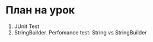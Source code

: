 # План на урок <br/>
1. JUnit Test  <br/>
2. StringBuilder. Perfomance test: String vs StringBuilder  <br/>